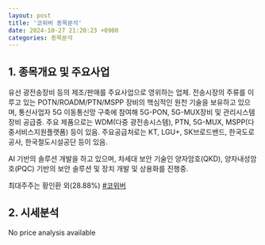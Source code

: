 ```yaml
---
layout: post
title: '코위버 종목분석'
date: 2024-10-27 21:20:23 +0900
categories: 종목분석
---
```


## 1. 종목개요 및 주요사업

유선 광전송장비 등의 제조/판매를 주요사업으로 영위하는 업체. 전송시장의 주류를 이루고 있는 POTN/ROADM/PTN/MSPP 장비의 핵심적인 원천 기술을 보유하고 있으며, 통신사업자 5G 이동통신망 구축에 참여해 5G-PON, 5G-MUX장비 및 관리시스템장비 공급중. 주요 제품으로는 WDM(다중 광전송시스템), PTN, 5G-MUX, MSPP(다중서비스지원플랫폼) 등이 있음. 주요공급처로는 KT, LGU+, SK브로드밴드, 한국도로공사, 한국철도시설공단 등이 있음.

AI 기반의 솔루션 개발을 하고 있으며, 차세대 보안 기술인 양자암호(QKD), 양자내성암호(PQC) 기반의 보안 솔루션 및 장치 개발 및 상용화를 진행중.

최대주주는 황인환 외(28.88%)
[#코위버](#)

## 2. 시세분석

No price analysis available
